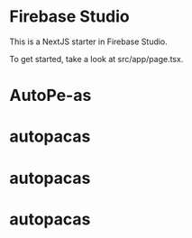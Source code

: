 
# Firebase Studio

This is a NextJS starter in Firebase Studio.

To get started, take a look at src/app/page.tsx.
# AutoPe-as
# autopacas
# autopacas
# autopacas
